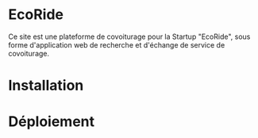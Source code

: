 # EcoRide
Ce site est une plateforme de covoiturage pour la Startup "EcoRide", sous forme d'application web de recherche et d'échange de service de covoiturage.

# Installation

# Déploiement
